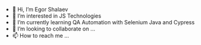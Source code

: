 - 👋 Hi, I’m Egor Shalaev
- 👀 I’m interested in JS Technologies
- 🌱 I’m currently learning QA Automation with Selenium Java and Cypress
- 💞️ I’m looking to collaborate on ...
- 📫 How to reach me ...

<!---
Egor-Sha/Egor-Sha is a ✨ special ✨ repository because its `README.md` (this file) appears on your GitHub profile.
You can click the Preview link to take a look at your changes.
--->

